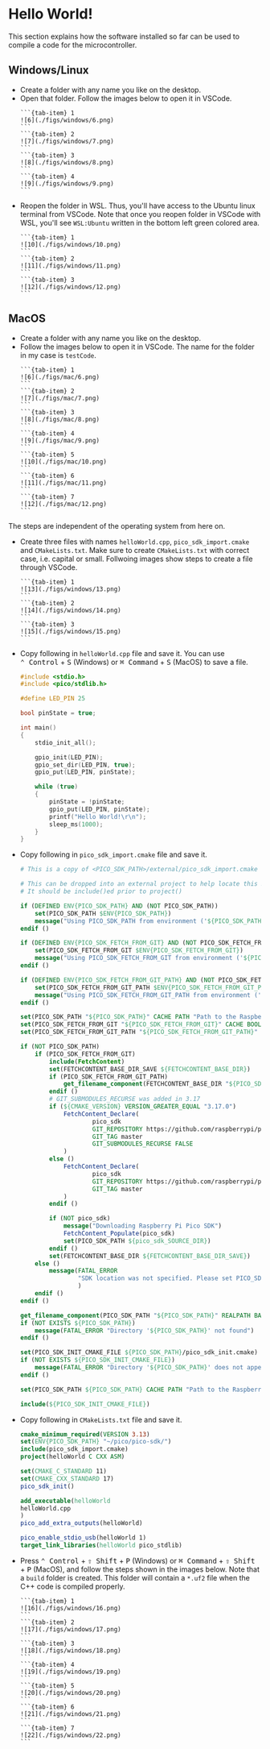 # Hello World!
This section explains how the software installed so far can be used to compile a code for the microcontroller.

## Windows/Linux
- Create a folder with any name you like on the desktop.
- Open that folder. Follow the images below to open it in VSCode.
    ````{tab-set}
    ```{tab-item} 1
    ![6](./figs/windows/6.png)
    ```
    ```{tab-item} 2
    ![7](./figs/windows/7.png)
    ```
    ```{tab-item} 3
    ![8](./figs/windows/8.png)
    ```
    ```{tab-item} 4
    ![9](./figs/windows/9.png)
    ```
    ````
- Reopen the folder in WSL. Thus, you'll have access to the Ubuntu linux terminal from VSCode. Note that once you reopen folder in VSCode with WSL, you'll see `WSL:Ubuntu` written in the bottom left green colored area.
    ````{tab-set}
    ```{tab-item} 1
    ![10](./figs/windows/10.png)
    ```
    ```{tab-item} 2
    ![11](./figs/windows/11.png)
    ```
    ```{tab-item} 3
    ![12](./figs/windows/12.png)
    ```
    ````

## MacOS
- Create a folder with any name you like on the desktop.
- Follow the images below to open it in VSCode. The name for the folder in my case is `testCode`.
    ````{tab-set}
    ```{tab-item} 1
    ![6](./figs/mac/6.png)
    ```
    ```{tab-item} 2
    ![7](./figs/mac/7.png)
    ```
    ```{tab-item} 3
    ![8](./figs/mac/8.png)
    ```
    ```{tab-item} 4
    ![9](./figs/mac/9.png)
    ```
    ```{tab-item} 5
    ![10](./figs/mac/10.png)
    ```
    ```{tab-item} 6
    ![11](./figs/mac/11.png)
    ```
    ```{tab-item} 7
    ![12](./figs/mac/12.png)
    ```
    ````

The steps are independent of the operating system from here on.
- Create three files with names `helloWorld.cpp`, `pico_sdk_import.cmake` and `CMakeLists.txt`. Make sure to create `CMakeLists.txt` with correct case, i.e. capital or small. Follwoing images show steps to create a file through VSCode.
    ````{tab-set}
    ```{tab-item} 1
    ![13](./figs/windows/13.png)
    ```
    ```{tab-item} 2
    ![14](./figs/windows/14.png)
    ```
    ```{tab-item} 3
    ![15](./figs/windows/15.png)
    ```
    ````
- Copy following in `helloWorld.cpp` file and save it. You can use <kbd>⌃&#160;Control</kbd> + <kbd>S</kbd> (Windows) or <kbd>⌘&#160;Command</kbd> + <kbd>S</kbd> (MacOS) to save a file.
    ```c++
    #include <stdio.h>
    #include <pico/stdlib.h>

    #define LED_PIN 25

    bool pinState = true;

    int main()
    {
        stdio_init_all();

        gpio_init(LED_PIN);
        gpio_set_dir(LED_PIN, true);
        gpio_put(LED_PIN, pinState);

        while (true)
        {
            pinState = !pinState;
            gpio_put(LED_PIN, pinState);
            printf("Hello World!\r\n");
            sleep_ms(1000);
        }
    }
    ```
- Copy following in `pico_sdk_import.cmake` file and save it.
    ```cmake
    # This is a copy of <PICO_SDK_PATH>/external/pico_sdk_import.cmake

    # This can be dropped into an external project to help locate this SDK
    # It should be include()ed prior to project()

    if (DEFINED ENV{PICO_SDK_PATH} AND (NOT PICO_SDK_PATH))
        set(PICO_SDK_PATH $ENV{PICO_SDK_PATH})
        message("Using PICO_SDK_PATH from environment ('${PICO_SDK_PATH}')")
    endif ()

    if (DEFINED ENV{PICO_SDK_FETCH_FROM_GIT} AND (NOT PICO_SDK_FETCH_FROM_GIT))
        set(PICO_SDK_FETCH_FROM_GIT $ENV{PICO_SDK_FETCH_FROM_GIT})
        message("Using PICO_SDK_FETCH_FROM_GIT from environment ('${PICO_SDK_FETCH_FROM_GIT}')")
    endif ()

    if (DEFINED ENV{PICO_SDK_FETCH_FROM_GIT_PATH} AND (NOT PICO_SDK_FETCH_FROM_GIT_PATH))
        set(PICO_SDK_FETCH_FROM_GIT_PATH $ENV{PICO_SDK_FETCH_FROM_GIT_PATH})
        message("Using PICO_SDK_FETCH_FROM_GIT_PATH from environment ('${PICO_SDK_FETCH_FROM_GIT_PATH}')")
    endif ()

    set(PICO_SDK_PATH "${PICO_SDK_PATH}" CACHE PATH "Path to the Raspberry Pi Pico SDK")
    set(PICO_SDK_FETCH_FROM_GIT "${PICO_SDK_FETCH_FROM_GIT}" CACHE BOOL "Set to ON to fetch copy of SDK from git if not otherwise locatable")
    set(PICO_SDK_FETCH_FROM_GIT_PATH "${PICO_SDK_FETCH_FROM_GIT_PATH}" CACHE FILEPATH "location to download SDK")

    if (NOT PICO_SDK_PATH)
        if (PICO_SDK_FETCH_FROM_GIT)
            include(FetchContent)
            set(FETCHCONTENT_BASE_DIR_SAVE ${FETCHCONTENT_BASE_DIR})
            if (PICO_SDK_FETCH_FROM_GIT_PATH)
                get_filename_component(FETCHCONTENT_BASE_DIR "${PICO_SDK_FETCH_FROM_GIT_PATH}" REALPATH BASE_DIR "${CMAKE_SOURCE_DIR}")
            endif ()
            # GIT_SUBMODULES_RECURSE was added in 3.17
            if (${CMAKE_VERSION} VERSION_GREATER_EQUAL "3.17.0")
                FetchContent_Declare(
                        pico_sdk
                        GIT_REPOSITORY https://github.com/raspberrypi/pico-sdk
                        GIT_TAG master
                        GIT_SUBMODULES_RECURSE FALSE
                )
            else ()
                FetchContent_Declare(
                        pico_sdk
                        GIT_REPOSITORY https://github.com/raspberrypi/pico-sdk
                        GIT_TAG master
                )
            endif ()

            if (NOT pico_sdk)
                message("Downloading Raspberry Pi Pico SDK")
                FetchContent_Populate(pico_sdk)
                set(PICO_SDK_PATH ${pico_sdk_SOURCE_DIR})
            endif ()
            set(FETCHCONTENT_BASE_DIR ${FETCHCONTENT_BASE_DIR_SAVE})
        else ()
            message(FATAL_ERROR
                    "SDK location was not specified. Please set PICO_SDK_PATH or set PICO_SDK_FETCH_FROM_GIT to on to fetch from git."
                    )
        endif ()
    endif ()

    get_filename_component(PICO_SDK_PATH "${PICO_SDK_PATH}" REALPATH BASE_DIR "${CMAKE_BINARY_DIR}")
    if (NOT EXISTS ${PICO_SDK_PATH})
        message(FATAL_ERROR "Directory '${PICO_SDK_PATH}' not found")
    endif ()

    set(PICO_SDK_INIT_CMAKE_FILE ${PICO_SDK_PATH}/pico_sdk_init.cmake)
    if (NOT EXISTS ${PICO_SDK_INIT_CMAKE_FILE})
        message(FATAL_ERROR "Directory '${PICO_SDK_PATH}' does not appear to contain the Raspberry Pi Pico SDK")
    endif ()

    set(PICO_SDK_PATH ${PICO_SDK_PATH} CACHE PATH "Path to the Raspberry Pi Pico SDK" FORCE)

    include(${PICO_SDK_INIT_CMAKE_FILE})
    ```
- Copy following in `CMakeLists.txt` file and save it.
    ```cmake
    cmake_minimum_required(VERSION 3.13)
    set(ENV{PICO_SDK_PATH} "~/pico/pico-sdk/")
    include(pico_sdk_import.cmake)
    project(helloWorld C CXX ASM)

    set(CMAKE_C_STANDARD 11)
    set(CMAKE_CXX_STANDARD 17)
    pico_sdk_init()

    add_executable(helloWorld
    helloWorld.cpp
    )
    pico_add_extra_outputs(helloWorld)

    pico_enable_stdio_usb(helloWorld 1)
    target_link_libraries(helloWorld pico_stdlib)
    ```
- Press <kbd>⌃&#160;Control</kbd> + <kbd>⇧&#160;Shift</kbd> + <kbd>P</kbd> (Windows) or <kbd>⌘&#160;Command</kbd> + <kbd>⇧&#160;Shift</kbd> + <kbd>P</kbd> (MacOS), and follow the steps shown in the images below. Note that a `build` folder is created. This folder will contain a `*.uf2` file when the C++ code is compiled properly.
    ````{tab-set}
    ```{tab-item} 1
    ![16](./figs/windows/16.png)
    ```
    ```{tab-item} 2
    ![17](./figs/windows/17.png)
    ```
    ```{tab-item} 3
    ![18](./figs/windows/18.png)
    ```
    ```{tab-item} 4
    ![19](./figs/windows/19.png)
    ```
    ```{tab-item} 5
    ![20](./figs/windows/20.png)
    ```
    ```{tab-item} 6
    ![21](./figs/windows/21.png)
    ```
    ```{tab-item} 7
    ![22](./figs/windows/22.png)
    ```
    ````